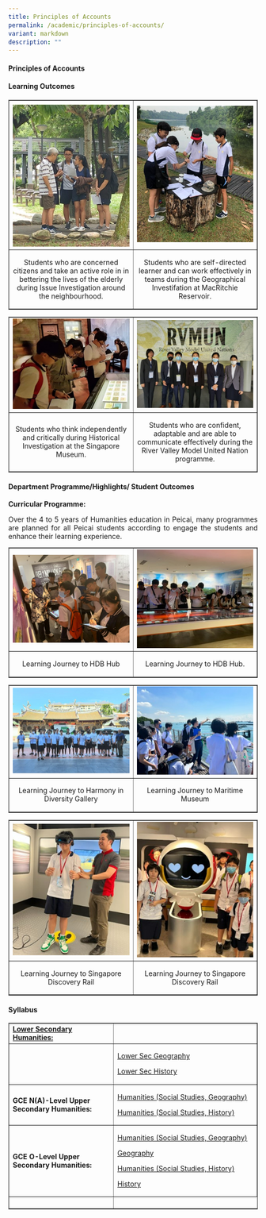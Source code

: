 ```yaml
---
title: Principles of Accounts
permalink: /academic/principles-of-accounts/
variant: markdown
description: ""
---
```

<h4><strong>Principles of Accounts</strong></h4>
<h4><strong>Learning Outcomes</strong></h4>
<table style="border-collapse: collapse; width: 100%;" border="1">
<tbody>
<tr>
<td style="width: 33.3333%;"><img style="width: 100%;" src="/images/Humanities_1.jpg"></td>
<td style="width: 33.3333%;"><img style="width: 100%;" src="/images/Humanities_2.jpg"></td>
</tr>
<tr>
<td style="width: 33.3333%;"><p style="text-align: center;">Students who are concerned citizens and take an active role in in bettering the lives of the elderly during Issue Investigation around the neighbourhood. </p></td>
<td style="width: 33.3333%;"><p style="text-align: center;">Students who are self-directed learner and can work effectively in teams during the Geographical Investifation at MacRitchie Reservoir.</p></td>
</tr>
<tr>
</tr>
</tbody>
</table>
<table style="border-collapse: collapse; width: 100%;" border="1">
<tbody>
<tr>
<td style="width: 33.3333%;"><img style="width: 100%;" src="/images/Humanities_3.jpg"></td>
<td style="width: 33.3333%;"><img style="width: 100%;" src="/images/Humanities_4.jpg"></td>
</tr>
<tr>
<td style="width: 33.3333%;"><p style="text-align: center;">Students who think independently and critically during Historical Investigation at the Singapore Museum.</p></td>
<td style="width: 33.3333%;"><p style="text-align: center;">Students who are confident, adaptable and are able to communicate effectively during the River Valley Model United Nation programme.</p></td>
</tr>
<tr>
</tr>
</tbody>
</table>
<h4><strong>Department Programme/Highlights/ Student Outcomes</strong></h4>
<p><b>Curricular Programme:</b></p>
<p align="justify">Over the 4 to 5 years of Humanities education in Peicai, many programmes are planned for all Peicai students according to engage the students and enhance their learning experience.</p>
<table style="border-collapse: collapse; width: 100%;" border="1">
<tbody>
<tr>
<td style="width: 33.3333%;"><img style="width: 100%;" src="/images/Humanities_5.jpg"></td>
<td style="width: 33.3333%;"><img style="width: 100%;" src="/images/Humanities_6.jpg"></td>
</tr>
<tr>
<td style="width: 33.3333%;"><p style="text-align: center;">Learning Journey to HDB Hub</p></td>
<td style="width: 33.3333%;"><p style="text-align: center;">Learning Journey to HDB Hub.</p></td>
</tr>
<tr>
</tr>
</tbody>
</table>
<table style="border-collapse: collapse; width: 100%;" border="1">
<tbody>
<tr>
<td style="width: 33.3333%;"><img style="width: 100%;" src="/images/Humanities_7.jpg"></td>
<td style="width: 33.3333%;"><img style="width: 100%;" src="/images/Humanities_8.jpg"></td>
</tr>
<tr>
<td style="width: 33.3333%;"><p style="text-align: center;">Learning Journey to Harmony in Diversity Gallery</p></td>
<td style="width: 33.3333%;"><p style="text-align: center;">Learning Journey to Maritime Museum</p></td>
</tr>
<tr>
</tr>
</tbody>
</table>
<table style="border-collapse: collapse; width: 100%;" border="1">
<tbody>
<tr>
<td style="width: 33.3333%;"><img style="width: 100%;" src="/images/Humanities_9.jpg"></td>
<td style="width: 33.3333%;"><img style="width: 100%;" src="/images/Humanities_10.jpg"></td>
</tr>
<tr>
<td style="width: 33.3333%;"><p style="text-align: center;">Learning Journey to Singapore Discovery Rail</p></td>
<td style="width: 33.3333%;"><p style="text-align: center;">Learning Journey to Singapore Discovery Rail</p></td>
</tr>
<tr>
</tr>
</tbody>
</table>
<h4><strong>Syllabus</strong></h4>
<table style="border-collapse: collapse; width: 100%;" border="1">
<tbody>
<tr>
<td width="141"><strong><u>Lower Secondary Humanities:</u></strong></td>
<td width="400"><a>
</a></td></tr>
<tr>
<td width="141"><strong></strong></td>
<td width="400">
<p><a href="https://www.moe.gov.sg/-/media/files/secondary/syllabuses/humanities/2021-geography-syllabus-lower-secondary.pdf">Lower Sec Geography</a></p>
<p><a href="https://www.moe.gov.sg/-/media/files/secondary/syllabuses/humanities/2021-history-lower-secondary-syllabus.pdf">Lower Sec History </a></p>
</td>
</tr>
<tr>
<td width="141"><strong>GCE N(A)-Level Upper Secondary Humanities:</strong></td>
<td width="400">
<p><a href="https://www.seab.gov.sg/docs/default-source/national-examinations/syllabus/nlevel/2024syllabus/2125_y24_sy.pdf">Humanities (Social Studies, Geography) 
</a></p>
	<p><a href="https://www.seab.gov.sg/docs/default-source/national-examinations/syllabus/nlevel/2024syllabus/2126_y24_sy.pdf">Humanities (Social Studies, History)</a></p>
</td>
</tr>
<tr>
<td width="141"><strong>GCE O-Level Upper Secondary Humanities:</strong></td>
<td width="400">
<p><a href="https://www.seab.gov.sg/docs/default-source/national-examinations/syllabus/nlevel/2024syllabus/5105_y24_sy.pdf">Humanities (Social Studies, Geography)
</a></p>
<p><a href="https://www.seab.gov.sg/docs/default-source/national-examinations/syllabus/olevel/2024syllabus/2279_y24_sy.pdf">Geography </a></p>
<p><a href="https://www.seab.gov.sg/docs/default-source/national-examinations/syllabus/olevel/2024syllabus/2261_y24_sy.pdf">Humanities (Social Studies, History) </a></p>
<p><a href="https://www.seab.gov.sg/docs/default-source/national-examinations/syllabus/olevel/2024syllabus/2174_y24_sy.pdf">History</a></p>
</td>
</tr>


<tr>
<td width="270">&nbsp;</td>
</tr>
</tbody>
</table>
